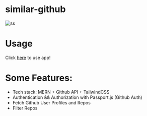 # similar-github

![ss](https://github.com/user-attachments/assets/c1c308fe-0c85-46b0-8006-28232695aa3a)


# Usage
Click [here](https://github-similar.onrender.com/) to use app! 

# Some Features:
- Tech stack: MERN + Github API + TailwindCSS
- Authentication && Authorization with Passport.js (Github Auth)
- Fetch Github User Profiles and Repos
- Filter Repos

